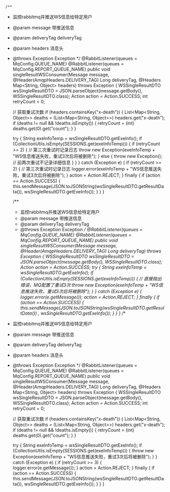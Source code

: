 
    /**
 * 监控rabbitmq并推送WS信息给特定用户
 * @param message 带推送信息
 * @param deliveryTag deliveryTag
 * @param headers 消息头
 * @throws Exception Exception
 */
@RabbitListener(queues = MqConfig.QUEUE_NAME)
@RabbitListener(queues = MqConfig.REPORT_QUEUE_NAME)
public void singleResultWSConsumer(Message message, @Header(AmqpHeaders.DELIVERY_TAG) Long deliveryTag, @Headers Map<String, Object> headers) throws Exception {
    WSSingleResultDTO wsSingleResultDTO = JSON.parseObject(message.getBody(), WSSingleResultDTO.class);
    Action action = Action.SUCCESS;
    int retryCount = 0;

    // 获取重试次数
    if (headers.containsKey("x-death")) {
        List<Map<String, Object>> deaths = (List<Map<String, Object>>) headers.get("x-death");
        if (deaths != null && !deaths.isEmpty()) {
            retryCount = (int) deaths.get(0).get("count");
        }
    }

    try {
        String exeInfoTemp = wsSingleResultDTO.getExeInfo();
        if (CollectionUtils.isEmpty(SESSIONS.get(exeInfoTemp))) {
            if (retryCount >= 2) { // 第三次重试时记录日志
                throw new Exception(exeInfoTemp + "WS信息推送失败，重试3次后将被删除");
            } else {
                throw new Exception(); // 前两次重试不记录详细信息
            }
        }
    } catch (Exception e) {
        if (retryCount >= 2) { // 第三次重试时记录日志
            logger.error(exeInfoTemp + "WS信息推送失败，重试3次后将被删除");
        }
        action = Action.REJECT;
    } finally {
        if (action == Action.SUCCESS) {
            this.sendMessage(JSON.toJSONString(wsSingleResultDTO.getResultData()), wsSingleResultDTO.getExeInfo());
        }
    }
}
    
    
    
    /**
     * 监控rabbitmq并推送WS信息给特定用户
     * @param message 带推送信息
     * @param deliveryTag deliveryTag
     * @throws Exception Exception
     */
    @RabbitListener(queues = MqConfig.QUEUE_NAME)
    @RabbitListener(queues = MqConfig.REPORT_QUEUE_NAME)
    public void singleResultWSConsumer(Message message, @Header(AmqpHeaders.DELIVERY_TAG) Long deliveryTag) throws Exception {
        WSSingleResultDTO wsSingleResultDTO = JSON.parseObject(message.getBody(), WSSingleResultDTO.class);
        Action action = Action.SUCCESS;
        try {
            String exeInfoTemp = wsSingleResultDTO.getExeInfo();
            if (CollectionUtils.isEmpty(SESSIONS.get(exeInfoTemp))) {
                // 直接抛出错误，MQ配置了重试3次
                throw new Exception(exeInfoTemp + "WS信息推送失败，重试3次后将被删除");
            }
        } catch (Exception e) {
            logger.error(e.getMessage());
            action = Action.REJECT;
        } finally {
                if (action == Action.SUCCESS) {
                    this.sendMessage(JSON.toJSONString(wsSingleResultDTO.getResultData())
                            , wsSingleResultDTO.getExeInfo());
                }
        }
    }
/**
 * 监控rabbitmq并推送WS信息给特定用户
 * @param message 带推送信息
 * @param deliveryTag deliveryTag
 * @param headers 消息头
 * @throws Exception Exception
 */
@RabbitListener(queues = MqConfig.QUEUE_NAME)
@RabbitListener(queues = MqConfig.REPORT_QUEUE_NAME)
public void singleResultWSConsumer(Message message, @Header(AmqpHeaders.DELIVERY_TAG) Long deliveryTag, @Headers Map<String, Object> headers) throws Exception {
    WSSingleResultDTO wsSingleResultDTO = JSON.parseObject(message.getBody(), WSSingleResultDTO.class);
    Action action = Action.SUCCESS;
    int retryCount = 0;

    // 获取重试次数
    if (headers.containsKey("x-death")) {
        List<Map<String, Object>> deaths = (List<Map<String, Object>>) headers.get("x-death");
        if (deaths != null && !deaths.isEmpty()) {
            retryCount = (int) deaths.get(0).get("count");
        }
    }

    try {
        String exeInfoTemp = wsSingleResultDTO.getExeInfo();
        if (CollectionUtils.isEmpty(SESSIONS.get(exeInfoTemp))) {
            throw new Exception(exeInfoTemp + "WS信息推送失败，重试3次后将被删除");
        }
    } catch (Exception e) {
        if (retryCount >= 3) {
            logger.error(e.getMessage());
        }
        action = Action.REJECT;
    } finally {
        if (action == Action.SUCCESS) {
            this.sendMessage(JSON.toJSONString(wsSingleResultDTO.getResultData()), wsSingleResultDTO.getExeInfo());
        }
    }
}
